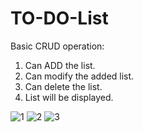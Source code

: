 # TO-DO-List
Basic CRUD operation:
1) Can ADD the list.
2) Can modify the added list.
3) Can delete the list.
4) List will be displayed.

![1](https://user-images.githubusercontent.com/102223686/160823087-eb6f1e62-e0d3-4785-bc5c-0ed1bb75c21b.jpg)
![2](https://user-images.githubusercontent.com/102223686/160823092-a57f0d82-b7e8-42f1-958b-3572173b60ae.jpg)
![3](https://user-images.githubusercontent.com/102223686/160823096-3e2ffbca-b4fa-4862-a972-4a07c5f13a07.jpg)
